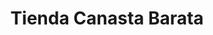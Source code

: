 ---
title: "Tienda Canasta Barata"
url: /zona-19-ciudad-de-guatemala/tienda-canasta-barata/
shop: Lebensmittel
---